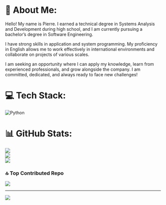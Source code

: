 # 💫 About Me:
Hello! My name is Pierre. I earned a technical degree in Systems Analysis and Development during high school, and I am currently pursuing a bachelor’s degree in Software Engineering.

I have strong skills in application and system programming. My proficiency in English allows me to work effectively in international environments and collaborate on projects of various scales.

I am seeking an opportunity where I can apply my knowledge, learn from experienced professionals, and grow alongside the company. I am committed, dedicated, and always ready to face new challenges!


# 💻 Tech Stack:
![Python](https://img.shields.io/badge/python-3670A0?style=for-the-badge&logo=python&logoColor=ffdd54)
# 📊 GitHub Stats:
![](https://github-readme-stats.vercel.app/api?username=Pisavelli&theme=radical&hide_border=false&include_all_commits=false&count_private=false)<br/>
![](https://nirzak-streak-stats.vercel.app/?user=Pisavelli&theme=radical&hide_border=false)<br/>
![](https://github-readme-stats.vercel.app/api/top-langs/?username=Pisavelli&theme=radical&hide_border=false&include_all_commits=false&count_private=false&layout=compact)


### 🔝 Top Contributed Repo
![](https://github-contributor-stats.vercel.app/api?username=Pisavelli&limit=5&theme=dark&combine_all_yearly_contributions=true)

---
[![](https://visitcount.itsvg.in/api?id=Pisavelli&icon=0&color=0)](https://visitcount.itsvg.in)

<!-- Proudly created with GPRM ( https://gprm.itsvg.in ) -->
